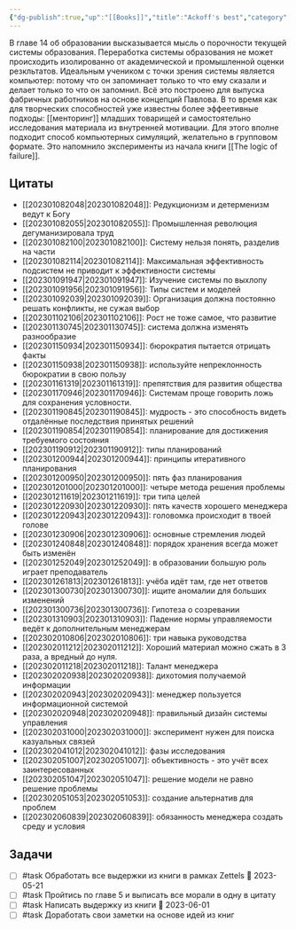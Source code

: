 ```yaml
---
{"dg-publish":true,"up":"[[Books]]","title":"Ackoff's best","category":"book","status":"Reviewing","tags":["books"],"rating":5,"date":"2022-12-12T10:46:53+04:00","modified_at":"2023-05-14T14:27:54+04:00","permalink":"/books/ackoff-s-best/","dgPassFrontmatter":true}
---
```






В главе 14 об образовании высказывается мысль о порочности текущей системы образования. Переработка системы образования не может происходить изолированно от академической и промышленной оценки резкльтатов. Идеальным учеником с точки зрения системы является компьютер: потому что он запоминает только то что ему сказали и делает только то что он запомнил. Всё это построено для выпуска фабричных работников на основе концепций Павлова. В то время как для творческих способностей уже известны более эффеетивные подходы: [[менторинг]] младших товарищей и самостоятельно исследования материала из внутренней мотивации. Для этого вполне подходит способ компьютерных симуляций, желательно в групповом формате. Это напомнило эксперименты из начала книги [[The logic of failure]]. 

## Цитаты

- [[202301082048|202301082048]]: Редукционизм и детерменизм ведут к Богу
- [[202301082055|202301082055]]: Промышленная революция дегуманизировала труд
- [[202301082100|202301082100]]: Систему нельзя понять, разделив на части
- [[202301082114|202301082114]]: Максимальная эффективность подсистем не приводит к эффективности системы
- [[202301091947|202301091947]]: Изучение системы по выхлопу
- [[202301091956|202301091956]]: Типы систем и моделей
- [[202301092039|202301092039]]: Организация должна постоянно решать конфликты, не сужая выбор
- [[202301102106|202301102106]]: Рост не тоже самое, что развитие
- [[202301130745|202301130745]]: система должна изменять разнообразие
- [[202301150934|202301150934]]: бюрократия пытается отрицать факты
- [[202301150938|202301150938]]: используйте непреклонность бюрократии в свою пользу
- [[202301161319|202301161319]]: препятствия для развития общества
- [[202301170946|202301170946]]: Системам проще говорить ложь для сохранения условности.
- [[202301190845|202301190845]]: мудрость - это способность видеть отдалённые последствия принятых решений
- [[202301190854|202301190854]]: планирование для достижения требуемого состояния
- [[202301190912|202301190912]]: типы планирований
- [[202301200944|202301200944]]: принципы итеративного планирования
- [[202301200950|202301200950]]: пять фаз планирования
- [[202301201000|202301201000]]: четыре метода решения проблемы
- [[202301211619|202301211619]]: три типа целей
- [[202301220930|202301220930]]: пять качеств хорошего менеджера
- [[202301220943|202301220943]]: головомка происходит в твоей голове
- [[202301230906|202301230906]]: основные стремления людей
- [[202301240848|202301240848]]: порядок хранения всегда может быть изменён
- [[202301252049|202301252049]]: в образовании большую роль играет преподаватель
- [[202301261813|202301261813]]: учёба идёт там, где нет ответов
- [[202301300730|202301300730]]: ищите аномалии для больших изменений
- [[202301300736|202301300736]]: Гипотеза о созревании
- [[202301310903|202301310903]]: Падение нормы управляемости ведёт к дополнительным менеджерам
- [[202302010806|202302010806]]: три навыка руководства
- [[202302011212|202302011212]]: Хороший материал можно сжать в 3 раза, а вредный до нуля.
- [[202302011218|202302011218]]: Талант менеджера
- [[202302020938|202302020938]]: дихотомия получаемой информации
- [[202302020943|202302020943]]: менеджер пользуется информационной системой
- [[202302020948|202302020948]]: правильный дизайн системы управления
- [[202302031000|202302031000]]: эксперимент нужен для поиска казуальных связей
- [[202302041012|202302041012]]: фазы исследования
- [[202302051007|202302051007]]: объективность - это учёт всех заинтересованных
- [[202302051047|202302051047]]: решение модели не равно решение проблемы
- [[202302051053|202302051053]]: создание альтернатив для проблем
- [[202302060839|202302060839]]: обязанность менеджера создать среду и условия


## Задачи

- [ ] #task Обработать все выдержки из книги в рамках Zettels 📅 2023-05-21
- [ ] #task Пройтись по главе 5 и выписать все морали в одну в цитату
- [ ] #task Написать выдержку из книги 📅 2023-06-01
- [ ] #task Доработать свои заметки на основе идей из книг

